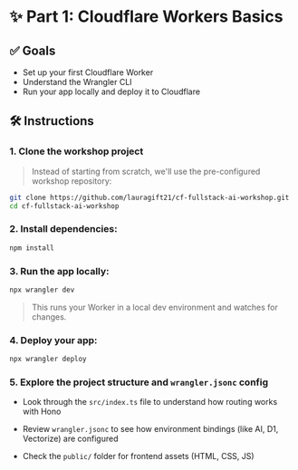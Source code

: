 # ✨ Part 1: Cloudflare Workers Basics

## ✅ Goals

- Set up your first Cloudflare Worker
- Understand the Wrangler CLI
- Run your app locally and deploy it to Cloudflare

## 🛠️ Instructions

### 1. **Clone the workshop project**

> Instead of starting from scratch, we'll use the pre-configured workshop repository:

```bash
git clone https://github.com/lauragift21/cf-fullstack-ai-workshop.git
cd cf-fullstack-ai-workshop
```

### 2. **Install dependencies:**

```bash
npm install
```

### 3. **Run the app locally:**

```bash
npx wrangler dev
```

> This runs your Worker in a local dev environment and watches for changes.

### 4. **Deploy your app:**

```bash
npx wrangler deploy
```

### 5. **Explore the project structure and `wrangler.jsonc` config**

- Look through the `src/index.ts` file to understand how routing works with Hono

- Review `wrangler.jsonc` to see how environment bindings (like AI, D1, Vectorize) are configured

- Check the `public/` folder for frontend assets (HTML, CSS, JS)
